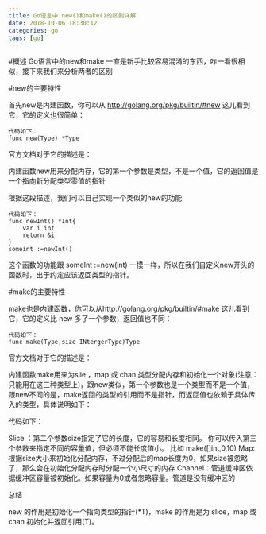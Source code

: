 ```yaml
---
title: Go语言中 new()和make()的区别详解
date: 2018-10-06 18:30:12
categories: go
tags: [go]
---
```


#概述
Go语言中的new和make 一直是新手比较容易混淆的东西，咋一看很相似，接下来我们来分析两者的区别

#new的主要特性

首先new是内建函数，你可以从  http://golang.org/pkg/builtin/#new  这儿看到它，它的定义也很简单：

```
代码如下：
func new(Type) *Type
```

官方文档对于它的描述是：

内建函数new用来分配内存，它的第一个参数是类型，不是一个值，它的返回值是一个指向新分配类型零值的指针

根据这段描述，我们可以自己实现一个类似的new的功能
```
代码如下：
func newInt() *Int{
	var i int
	return &i	
}
someint :=newInt()
```
这个函数的功能跟 someInt :=new(int) 一摸一样，所以在我们自定义new开头的函数时，出于约定应该返回类型的指针。



#make的主要特性

make也是内建函数，你可以从http://golang.org/pkg/builtin/#make 这儿看到它，它的定义比 new 多了一个参数，返回值也不同：
	
```
代码如下：
func make(Type,size INtergerType)Type
```

官方文档对于它的描述是：

内建函数make用来为slie ，map 或 chan 类型分配内存和初始化一个对象(注意：只能用在这三种类型上)，跟new类似，第一个参数也是一个类型而不是一个值，
跟new不同的是，make返回的类型的引用而不是指针，而返回值也依赖于具体传入的类型，具体说明如下：



代码如下：

Slice ：第二个参数size指定了它的长度，它的容易和长度相同。
你可以传入第三个参数来指定不同的容量值，但必须不能长度值小。
比如 make([]int,0,10)
Map:根据size大小来初始化分配内存，不过分配后的map长度为0，如果size被忽略了，那么会在初始化分配内存时分配一个小尺寸的内存
Channel：管道缓冲区依据缓冲区容量被初始化。如果容量为0或者忽略容量。管道是没有缓冲区的

总结

new 的作用是初始化一个指向类型的指针(*T)，make 的作用是为 slice，map 或 chan 初始化并返回引用(T)。
